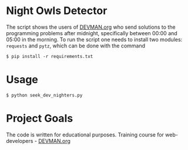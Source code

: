 # Night Owls Detector

The script shows the users of [DEVMAN.org](https://devman.org) who send solutions to the programming problems after midnight, specifically between 00:00 and 05:00 in the morning. To run the script one needs to install two modules: `requests` and `pytz`, which can be done with the command
```#!bash
$ pip install -r requirements.txt
```
# Usage
```#!bash
$ python seek_dev_nighters.py
```

# Project Goals

The code is written for educational purposes. Training course for web-developers - [DEVMAN.org](https://devman.org)
